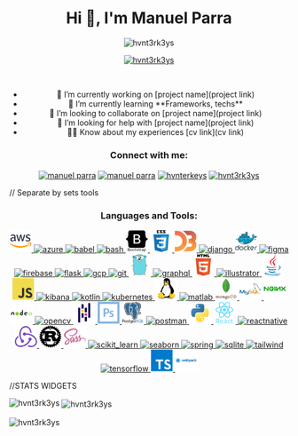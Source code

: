 <h1 align="center">Hi 👋, I'm Manuel Parra</h1>

<p align="center"> <img src="https://komarev.com/ghpvc/?username=hvnt3rk3ys&label=Profile%20views&color=0e75b6&style=flat" alt="hvnt3rk3ys" /> </p>

<p align="center"> <a href="https://github.com/ryo-ma/github-profile-trophy"><img src="https://github-profile-trophy.vercel.app/?username=hvnt3rk3ys" alt="hvnt3rk3ys" /></a> </p>

<p align="center"> <a href="https://twitter.com/" target="blank"><img src="https://img.shields.io/twitter/follow/?logo=twitter&style=for-the-badge" alt="" /></a> </p>
<ul align="center">
  <li>🔭 I’m currently working on [project name](project link)</li>
  <li>🌱 I’m currently learning **Frameworks, techs**</li>
  <li>👯 I’m looking to collaborate on [project name](project link)</li>
  <li>🤝 I’m looking for help with [project name](project link)</li>
  <li> 👨‍💻 Know about my experiences [cv link](cv link)</li>

</ul>



<h3 align="center">Connect with me:</h3>
<p align="center">
<a href="https://www.linkedin.com/in/manuel-parra/" target="blank"><img align="center" src="https://raw.githubusercontent.com/rahuldkjain/github-profile-readme-generator/master/src/images/icons/Social/linked-in-alt.svg" alt="manuel parra" height="30" width="40" /></a>
<a href="https://kaggle.com/manuel parra" target="blank"><img align="center" src="https://raw.githubusercontent.com/rahuldkjain/github-profile-readme-generator/master/src/images/icons/Social/kaggle.svg" alt="manuel parra" height="30" width="40" /></a>
<a href="https://www.hackerrank.com/hvnterkeys" target="blank"><img align="center" src="https://raw.githubusercontent.com/rahuldkjain/github-profile-readme-generator/master/src/images/icons/Social/hackerrank.svg" alt="hvnterkeys" height="30" width="40" /></a>
<a href="https://www.leetcode.com/hvnt3rk3ys" target="blank"><img align="center" src="https://raw.githubusercontent.com/rahuldkjain/github-profile-readme-generator/master/src/images/icons/Social/leet-code.svg" alt="hvnt3rk3ys" height="30" width="40" /></a>
</p>
// Separate by sets tools 
<h3 align="center" >Languages and Tools:</h3>

<p align="center">
	<a href="https://aws.amazon.com" target="_blank" rel="noreferrer">
		<img src="https://raw.githubusercontent.com/devicons/devicon/master/icons/amazonwebservices/amazonwebservices-original-wordmark.svg"
		alt="aws" width="40" height="40" />
	</a>
	<a href="https://azure.microsoft.com/en-in/" target="_blank" rel="noreferrer">
		<img src="https://www.vectorlogo.zone/logos/microsoft_azure/microsoft_azure-icon.svg"
		alt="azure" width="40" height="40" />
	</a>
	<a href="https://babeljs.io/" target="_blank" rel="noreferrer">
		<img src="https://www.vectorlogo.zone/logos/babeljs/babeljs-icon.svg"
		alt="babel" width="40" height="40" />
	</a>
	<a href="https://www.gnu.org/software/bash/" target="_blank" rel="noreferrer">
		<img src="https://www.vectorlogo.zone/logos/gnu_bash/gnu_bash-icon.svg"
		alt="bash" width="40" height="40" />
	</a>
	<a href="https://getbootstrap.com" target="_blank" rel="noreferrer">
		<img src="https://raw.githubusercontent.com/devicons/devicon/master/icons/bootstrap/bootstrap-plain-wordmark.svg"
		alt="bootstrap" width="40" height="40" />
	</a>
	<a href="https://www.w3schools.com/css/" target="_blank" rel="noreferrer">
		<img src="https://raw.githubusercontent.com/devicons/devicon/master/icons/css3/css3-original-wordmark.svg"
		alt="css3" width="40" height="40" />
	</a>
	<a href="https://d3js.org/" target="_blank" rel="noreferrer">
		<img src="https://raw.githubusercontent.com/devicons/devicon/master/icons/d3js/d3js-original.svg"
		alt="d3js" width="40" height="40" />
	</a>
	<a href="https://www.djangoproject.com/" target="_blank" rel="noreferrer">
		<img src="https://cdn.worldvectorlogo.com/logos/django.svg" alt="django"
		width="40" height="40" />
	</a>
	<a href="https://www.docker.com/" target="_blank" rel="noreferrer">
		<img src="https://raw.githubusercontent.com/devicons/devicon/master/icons/docker/docker-original-wordmark.svg"
		alt="docker" width="40" height="40" />
	</a>
	<a href="https://www.figma.com/" target="_blank" rel="noreferrer">
		<img src="https://www.vectorlogo.zone/logos/figma/figma-icon.svg" alt="figma"
		width="40" height="40" />
	</a>
	<a href="https://firebase.google.com/" target="_blank" rel="noreferrer">
		<img src="https://www.vectorlogo.zone/logos/firebase/firebase-icon.svg"
		alt="firebase" width="40" height="40" />
	</a>
	<a href="https://flask.palletsprojects.com/" target="_blank" rel="noreferrer">
		<img src="https://www.vectorlogo.zone/logos/pocoo_flask/pocoo_flask-icon.svg"
		alt="flask" width="40" height="40" />
	</a>
	<a href="https://cloud.google.com" target="_blank" rel="noreferrer">
		<img src="https://www.vectorlogo.zone/logos/google_cloud/google_cloud-icon.svg"
		alt="gcp" width="40" height="40" />
	</a>
	<a href="https://git-scm.com/" target="_blank" rel="noreferrer">
		<img src="https://www.vectorlogo.zone/logos/git-scm/git-scm-icon.svg"
		alt="git" width="40" height="40" />
	</a>
	<a href="https://golang.org" target="_blank" rel="noreferrer">
		<img src="https://raw.githubusercontent.com/devicons/devicon/master/icons/go/go-original.svg"
		alt="go" width="40" height="40" />
	</a>
	<a href="https://graphql.org" target="_blank" rel="noreferrer">
		<img src="https://www.vectorlogo.zone/logos/graphql/graphql-icon.svg"
		alt="graphql" width="40" height="40" />
	</a>
	<a href="https://www.w3.org/html/" target="_blank" rel="noreferrer">
		<img src="https://raw.githubusercontent.com/devicons/devicon/master/icons/html5/html5-original-wordmark.svg"
		alt="html5" width="40" height="40" />
	</a>
	<a href="https://www.adobe.com/in/products/illustrator.html" target="_blank"
	rel="noreferrer">
		<img src="https://www.vectorlogo.zone/logos/adobe_illustrator/adobe_illustrator-icon.svg"
		alt="illustrator" width="40" height="40" />
	</a>
	<a href="https://www.java.com" target="_blank" rel="noreferrer">
		<img src="https://raw.githubusercontent.com/devicons/devicon/master/icons/java/java-original.svg"
		alt="java" width="40" height="40" />
	</a>
	<a href="https://developer.mozilla.org/en-US/docs/Web/JavaScript" target="_blank"
	rel="noreferrer">
		<img src="https://raw.githubusercontent.com/devicons/devicon/master/icons/javascript/javascript-original.svg"
		alt="javascript" width="40" height="40" />
	</a>
	<a href="https://www.elastic.co/kibana" target="_blank" rel="noreferrer">
		<img src="https://www.vectorlogo.zone/logos/elasticco_kibana/elasticco_kibana-icon.svg"
		alt="kibana" width="40" height="40" />
	</a>
	<a href="https://kotlinlang.org" target="_blank" rel="noreferrer">
		<img src="https://www.vectorlogo.zone/logos/kotlinlang/kotlinlang-icon.svg"
		alt="kotlin" width="40" height="40" />
	</a>
	<a href="https://kubernetes.io" target="_blank" rel="noreferrer">
		<img src="https://www.vectorlogo.zone/logos/kubernetes/kubernetes-icon.svg"
		alt="kubernetes" width="40" height="40" />
	</a>
	<a href="https://www.linux.org/" target="_blank" rel="noreferrer">
		<img src="https://raw.githubusercontent.com/devicons/devicon/master/icons/linux/linux-original.svg"
		alt="linux" width="40" height="40" />
	</a>
	<a href="https://www.mathworks.com/" target="_blank" rel="noreferrer">
		<img src="https://upload.wikimedia.org/wikipedia/commons/2/21/Matlab_Logo.png"
		alt="matlab" width="40" height="40" />
	</a>
	<a href="https://www.mongodb.com/" target="_blank" rel="noreferrer">
		<img src="https://raw.githubusercontent.com/devicons/devicon/master/icons/mongodb/mongodb-original-wordmark.svg"
		alt="mongodb" width="40" height="40" />
	</a>
	<a href="https://www.mysql.com/" target="_blank" rel="noreferrer">
		<img src="https://raw.githubusercontent.com/devicons/devicon/master/icons/mysql/mysql-original-wordmark.svg"
		alt="mysql" width="40" height="40" />
	</a>
	<a href="https://www.nginx.com" target="_blank" rel="noreferrer">
		<img src="https://raw.githubusercontent.com/devicons/devicon/master/icons/nginx/nginx-original.svg"
		alt="nginx" width="40" height="40" />
	</a>
	<a href="https://nodejs.org" target="_blank" rel="noreferrer">
		<img src="https://raw.githubusercontent.com/devicons/devicon/master/icons/nodejs/nodejs-original-wordmark.svg"
		alt="nodejs" width="40" height="40" />
	</a>
	<a href="https://opencv.org/" target="_blank" rel="noreferrer">
		<img src="https://www.vectorlogo.zone/logos/opencv/opencv-icon.svg" alt="opencv"
		width="40" height="40" />
	</a>
	<a href="https://pandas.pydata.org/" target="_blank" rel="noreferrer">
		<img src="https://raw.githubusercontent.com/devicons/devicon/2ae2a900d2f041da66e950e4d48052658d850630/icons/pandas/pandas-original.svg"
		alt="pandas" width="40" height="40" />
	</a>
	<a href="https://www.photoshop.com/en" target="_blank" rel="noreferrer">
		<img src="https://raw.githubusercontent.com/devicons/devicon/master/icons/photoshop/photoshop-line.svg"
		alt="photoshop" width="40" height="40" />
	</a>
	<a href="https://www.postgresql.org" target="_blank" rel="noreferrer">
		<img src="https://raw.githubusercontent.com/devicons/devicon/master/icons/postgresql/postgresql-original-wordmark.svg"
		alt="postgresql" width="40" height="40" />
	</a>
	<a href="https://postman.com" target="_blank" rel="noreferrer">
		<img src="https://www.vectorlogo.zone/logos/getpostman/getpostman-icon.svg"
		alt="postman" width="40" height="40" />
	</a>
	<a href="https://www.python.org" target="_blank" rel="noreferrer">
		<img src="https://raw.githubusercontent.com/devicons/devicon/master/icons/python/python-original.svg"
		alt="python" width="40" height="40" />
	</a>
	<a href="https://reactjs.org/" target="_blank" rel="noreferrer">
		<img src="https://raw.githubusercontent.com/devicons/devicon/master/icons/react/react-original-wordmark.svg"
		alt="react" width="40" height="40" />
	</a>
	<a href="https://reactnative.dev/" target="_blank" rel="noreferrer">
		<img src="https://reactnative.dev/img/header_logo.svg" alt="reactnative"
		width="40" height="40" />
	</a>
	<a href="https://redux.js.org" target="_blank" rel="noreferrer">
		<img src="https://raw.githubusercontent.com/devicons/devicon/master/icons/redux/redux-original.svg"
		alt="redux" width="40" height="40" />
	</a>
	<a href="https://www.rust-lang.org" target="_blank" rel="noreferrer">
		<img src="https://raw.githubusercontent.com/devicons/devicon/master/icons/rust/rust-plain.svg"
		alt="rust" width="40" height="40" />
	</a>
	<a href="https://sass-lang.com" target="_blank" rel="noreferrer">
		<img src="https://raw.githubusercontent.com/devicons/devicon/master/icons/sass/sass-original.svg"
		alt="sass" width="40" height="40" />
	</a>
	<a href="https://scikit-learn.org/" target="_blank" rel="noreferrer">
		<img src="https://upload.wikimedia.org/wikipedia/commons/0/05/Scikit_learn_logo_small.svg"
		alt="scikit_learn" width="40" height="40" />
	</a>
	<a href="https://seaborn.pydata.org/" target="_blank" rel="noreferrer">
		<img src="https://seaborn.pydata.org/_images/logo-mark-lightbg.svg" alt="seaborn"
		width="40" height="40" />
	</a>
	<a href="https://spring.io/" target="_blank" rel="noreferrer">
		<img src="https://www.vectorlogo.zone/logos/springio/springio-icon.svg"
		alt="spring" width="40" height="40" />
	</a>
	<a href="https://www.sqlite.org/" target="_blank" rel="noreferrer">
		<img src="https://www.vectorlogo.zone/logos/sqlite/sqlite-icon.svg" alt="sqlite"
		width="40" height="40" />
	</a>
	<a href="https://tailwindcss.com/" target="_blank" rel="noreferrer">
		<img src="https://www.vectorlogo.zone/logos/tailwindcss/tailwindcss-icon.svg"
		alt="tailwind" width="40" height="40" />
	</a>
	<a href="https://www.tensorflow.org" target="_blank" rel="noreferrer">
		<img src="https://www.vectorlogo.zone/logos/tensorflow/tensorflow-icon.svg"
		alt="tensorflow" width="40" height="40" />
	</a>
	<a href="https://www.typescriptlang.org/" target="_blank" rel="noreferrer">
		<img src="https://raw.githubusercontent.com/devicons/devicon/master/icons/typescript/typescript-original.svg"
		alt="typescript" width="40" height="40" />
	</a>
	<a href="https://webpack.js.org" target="_blank" rel="noreferrer">
		<img src="https://raw.githubusercontent.com/devicons/devicon/d00d0969292a6569d45b06d3f350f463a0107b0d/icons/webpack/webpack-original-wordmark.svg"
		alt="webpack" width="40" height="40" />
	</a>
</p>

//STATS WIDGETS

<p><img align="left" src="https://github-readme-stats.vercel.app/api/top-langs?username=hvnt3rk3ys&show_icons=true&locale=en&layout=compact" alt="hvnt3rk3ys" /></p>

<p>&nbsp;<img align="center" src="https://github-readme-stats.vercel.app/api?username=hvnt3rk3ys&show_icons=true&locale=en" alt="hvnt3rk3ys" /></p>

<p><img align="center" src="https://github-readme-streak-stats.herokuapp.com/?user=hvnt3rk3ys&" alt="hvnt3rk3ys" /></p>

